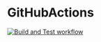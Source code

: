 # GitHubActions

[![Build and Test workflow](https://github.com/mbehtarinezhad/GitHubActions/actions/workflows/Pipeline.yml/badge.svg)](https://github.com/mbehtarinezhad/GitHubActions/actions/workflows/Pipeline.yml)
